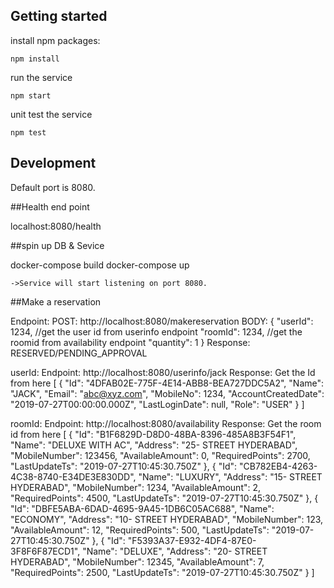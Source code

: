 ## Getting started

install npm packages:
```
npm install
```

run the service
```
npm start
```

unit test the service
```
npm test
```

## Development

Default port is 8080.

##Health end point

localhost:8080/health

##spin up DB & Sevice 

docker-compose build
docker-compose up

    ->Service will start listening on port 8080.

##Make a reservation

Endpoint: POST: http://localhost:8080/makereservation
BODY: 
{
	"userId": 1234, //get the user id from userinfo endpoint
	"roomId": 1234, //get the roomid from availability endpoint
	"quantity": 1
}
Response: RESERVED/PENDING_APPROVAL

userId: 
    Endpoint: http://localhost:8080/userinfo/jack
    Response: Get the Id from here
    [
    {
        "Id": "4DFAB02E-775F-4E14-ABB8-BEA727DDC5A2",
        "Name": "JACK",
        "Email": "abc@xyz.com",
        "MobileNo": 1234,
        "AccountCreatedDate": "2019-07-27T00:00:00.000Z",
        "LastLoginDate": null,
        "Role": "USER"
    }
]

roomId: 
    Endpoint: http://localhost:8080/availability
    Response: Get the room id from here
    [
    {
        "Id": "B1F6829D-D8D0-48BA-8396-485A8B3F54F1",
        "Name": "DELUXE WITH AC",
        "Address": "25- STREET HYDERABAD",
        "MobileNumber": 123456,
        "AvailableAmount": 0,
        "RequiredPoints": 2700,
        "LastUpdateTs": "2019-07-27T10:45:30.750Z"
    },
    {
        "Id": "CB782EB4-4263-4C38-8740-E34DE3E830DD",
        "Name": "LUXURY",
        "Address": "15- STREET HYDERABAD",
        "MobileNumber": 1234,
        "AvailableAmount": 2,
        "RequiredPoints": 4500,
        "LastUpdateTs": "2019-07-27T10:45:30.750Z"
    },
    {
        "Id": "DBFE5ABA-6DAD-4695-9A45-1DB6C05AC688",
        "Name": "ECONOMY",
        "Address": "10- STREET HYDERABAD",
        "MobileNumber": 123,
        "AvailableAmount": 12,
        "RequiredPoints": 500,
        "LastUpdateTs": "2019-07-27T10:45:30.750Z"
    },
    {
        "Id": "F5393A37-E932-4DF4-87E0-3F8F6F87ECD1",
        "Name": "DELUXE",
        "Address": "20- STREET HYDERABAD",
        "MobileNumber": 12345,
        "AvailableAmount": 7,
        "RequiredPoints": 2500,
        "LastUpdateTs": "2019-07-27T10:45:30.750Z"
    }
]